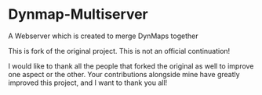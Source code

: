 Dynmap-Multiserver
==================

A Webserver which is created to merge DynMaps together

This is fork of the original project. This is not an official continuation!

I would like to thank all the people that forked the original as well to improve one aspect or the other. Your contributions alongside mine have greatly 
improved this project, and I want to thank you all!
